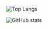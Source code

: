![Top Langs](https://github-readme-stats.vercel.app/api/top-langs/?username=laraflopes&layout=compact&theme=tokyonight)

![GitHub stats](https://github-readme-stats.vercel.app/api?username=laraflopes&show_icons=true&theme=tokyonight)
